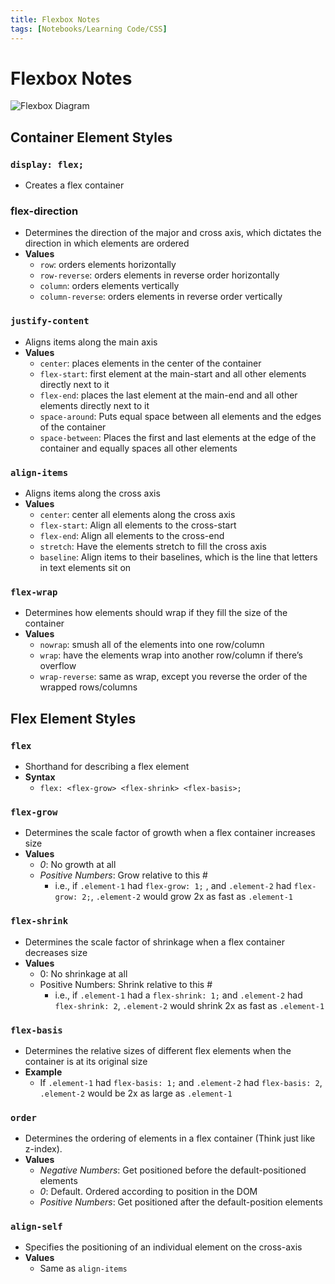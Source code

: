 ```yaml
---
title: Flexbox Notes
tags: [Notebooks/Learning Code/CSS]
---
```


# Flexbox Notes
![Flexbox Diagram](https://www.w3.org/TR/css-flexbox-1/images/flex-direction-terms.svg)
## Container Element Styles
### `display: flex;`
 - Creates a flex container
### flex-direction
 - Determines the direction of the major and cross axis, which dictates the direction in which elements are ordered
 - **Values**
    - `row`: orders elements horizontally
    - `row-reverse`: orders elements in reverse order horizontally
    - `column`: orders elements vertically 
    - `column-reverse`: orders elements in reverse order vertically
### `justify-content`
 - Aligns items along the main axis
 - **Values**
    - `center`: places elements in the center of the container
    - `flex-start`: first element at the main-start and all other elements directly next to it
    - `flex-end`: places the last element at the main-end and all other elements directly next to it
    - `space-around`: Puts equal space between all elements and the edges of the container
    - `space-between`: Places the first and last elements at the edge of the container and equally spaces all other elements
### `align-items`
 - Aligns items along the cross axis
 - **Values**
    - `center`: center all elements along the cross axis
    - `flex-start`: Align all elements to the cross-start
    - `flex-end`: Align all elements to the cross-end
    - `stretch`: Have the elements stretch to fill the cross axis
    - `baseline`: Align items to their baselines, which is the line that letters in text elements sit on
### `flex-wrap`
 - Determines how elements should wrap if they fill the size of the container
 - **Values**
    - `nowrap`: smush all of the elements into one row/column
    - `wrap`: have the elements wrap into another row/column if there’s overflow
    - `wrap-reverse`: same as wrap, except you reverse the order of the wrapped rows/columns
## Flex Element Styles
### `flex`
 - Shorthand for describing a flex element
 - **Syntax**
    - `flex: <flex-grow> <flex-shrink> <flex-basis>;`
### `flex-grow`
 - Determines the scale factor of growth when a flex container increases size
 - **Values**
    - *0*: No growth at all
    - *Positive Numbers*: Grow relative to this #
       - i.e., if `.element-1` had `flex-grow: 1;` , and `.element-2` had `flex-grow: 2;`, `.element-2` would grow 2x as fast as `.element-1`
### `flex-shrink`
 - Determines the scale factor of shrinkage when a flex container decreases size
 - **Values**
    - 0: No shrinkage at all
    - Positive Numbers: Shrink relative to this #
       - i.e., if `.element-1` had a `flex-shrink: 1;` and `.element-2` had `flex-shrink: 2`, `.element-2` would shrink 2x as fast as `.element-1`
### `flex-basis`
 - Determines the relative sizes of different flex elements when the container is at its original size
 - **Example**
    - If `.element-1` had `flex-basis: 1;` and `.element-2` had `flex-basis: 2`, `.element-2` would be 2x as large as `.element-1`
 
### `order`
 - Determines the ordering of elements in a flex container (Think just like z-index).
 - **Values**
    - *Negative Numbers*: Get positioned before the default-positioned elements
    - *0*: Default. Ordered according to position in the DOM
    - *Positive Numbers*: Get positioned after the default-position elements
### `align-self`
 - Specifies the positioning of an individual element on the cross-axis
 - **Values**
    - Same as `align-items`
